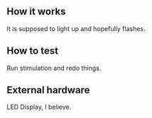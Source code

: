<!---

This file is used to generate your project datasheet. Please fill in the information below and delete any unused
sections.

You can also include images in this folder and reference them in the markdown. Each image must be less than
512 kb in size, and the combined size of all images must be less than 1 MB.
-->

## How it works

It is supposed to light up and hopefully flashes. 

## How to test

Run stimulation and redo things. 

## External hardware

LED Display, I believe. 
